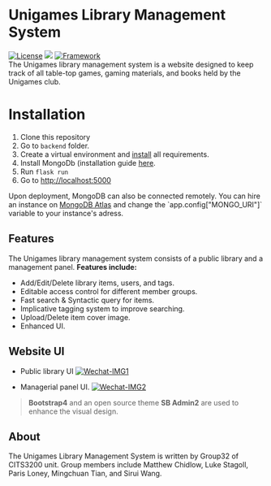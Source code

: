 # Unigames Library Management System
[![License](https://img.shields.io/github/license/nonebot/nonebot.svg)](LICENSE)
[![](https://img.shields.io/badge/python-3.5%2B-blue.svg)]()
[![Framework](https://img.shields.io/badge/framework-Flask-orange.svg)]()\
The Unigames library management system is a website designed to keep track of all table-top games, gaming materials, and books held by the Unigames club.


# Installation

 1. Clone this repository
 2. Go to `backend` folder.
 3. Create a virtual environment and [install](https://github.com/LordSlothalot/unigames_webapp/tree/master/backend/README.md) all requirements.
 4. Install MongoDb (installation guide [here](https://docs.mongodb.com/manual/installation/#mongodb-community-edition-installation-tutorials).
 5. Run `flask run`
 6. Go to [http://localhost:5000](http://localhost:5000/)

Upon deployment, MongoDB can also be connected remotely. You can hire an instance on [MongoDB Atlas]([https://www.mongodb.com/cloud/atlas](https://www.mongodb.com/cloud/atlas)) and change the `app.config["MONGO_URI"]` variable to your instance's adress. 
 

## Features

The Unigames library management system consists of a public library and a management panel.
**Features include:**
 - Add/Edit/Delete library items, users, and tags.
 - Editable access control for different member groups.
 - Fast search & Syntactic query for items.
 - Implicative tagging system to improve searching.
 - Upload/Delete item cover image.
 - Enhanced UI. 

## Website UI

 - Public library UI
<a href="https://ibb.co/GnDkc0z"><img src="https://i.ibb.co/n6yfzbx/Wechat-IMG1.jpg" alt="Wechat-IMG1" border="0"></a>

 - Managerial panel UI.
<a href="https://ibb.co/55RrgG0"><img src="https://i.ibb.co/qRrN37S/Wechat-IMG2.jpg" alt="Wechat-IMG2" border="0"></a>
> **Bootstrap4** and an open source theme **SB Admin2** are used to enhance the visual design.

## About

The Unigames Library Management System is written by Group32 of CITS3200 unit. Group members include Matthew Chidlow, Luke Stagoll, Paris Loney, Mingchuan Tian, and Sirui Wang.

